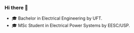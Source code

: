 ### Hi there 👋

- 🎓 Bachelor in Electrical Engineering by UFT.
- 🎓 MSc Student in Electrical Power Systems by EESC/USP.
